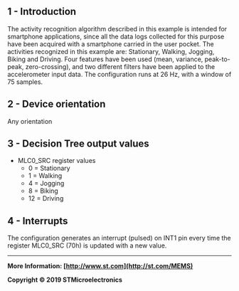## 1 - Introduction

The activity recognition algorithm described in this example is intended for smartphone applications, since all the data logs collected for this purpose have been acquired with a smartphone carried in the user pocket. 
The activities recognized in this example are: Stationary, Walking, Jogging, Biking and Driving.
Four features have been used (mean, variance, peak-to-peak, zero-crossing), and two different filters have been applied to the accelerometer input data.
The configuration runs at 26 Hz, with a window of 75 samples.


## 2 - Device orientation

Any orientation


## 3 - Decision Tree output values

- MLC0_SRC register values
  - 0 = Stationary
  - 1 = Walking
  - 4 = Jogging
  - 8 = Biking
  - 12 = Driving


## 4 - Interrupts

The configuration generates an interrupt (pulsed) on INT1 pin every time the register MLC0_SRC (70h) is updated with a new value. 

------

**More Information: [http://www.st.com](http://st.com/MEMS)**

**Copyright © 2019 STMicroelectronics**